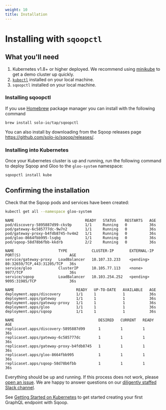 ```yaml
---
weight: 10
title: Installation
---
```


# Installing with `sqoopctl`

## What you'll need

1. Kubernetes v1.8+ or higher deployed. We recommend using [minikube](https://kubernetes.io/docs/getting-started-guides/minikube/) to get a demo cluster up quickly.
2. [`kubectl`](https://kubernetes.io/docs/tasks/tools/install-kubectl/) installed on your local machine.
3. `sqoopctl` installed on your local machine.

### Installing sqoopctl

If you use [Homebrew](https://brew.sh) package manager you can install with the following command

```shell
brew install solo-io/tap/sqoopctl
```

You can also install by downloading from the Sqoop releases page <https://github.com/solo-io/sqoop/releases/>.

### Installing into Kubernetes

Once your Kubernetes cluster is up and running, run the following command to deploy Sqoop and Gloo to the `gloo-system` namespace:

```bash
sqoopctl install kube
```

## Confirming the installation

Check that the Sqoop pods and services have been created:

```bash
kubectl get all --namespace gloo-system
```

```noop
NAME                                READY   STATUS    RESTARTS   AGE
pod/discovery-5895887d99-cks9p      1/1     Running   0          36s
pod/gateway-6c585777dc-9w7n2        1/1     Running   0          36s
pod/gateway-proxy-b4fdb8745-hv4m2   1/1     Running   0          36s
pod/gloo-8664fbb995-lsqbg           1/1     Running   0          36s
pod/sqoop-58d78b6fbb-kkdrb          2/2     Running   0          36s

NAME                    TYPE           CLUSTER-IP       EXTERNAL-IP   PORT(S)                      AGE
service/gateway-proxy   LoadBalancer   10.107.33.233    <pending>     80:32659/TCP,443:31205/TCP   36s
service/gloo            ClusterIP      10.105.77.113    <none>        9977/TCP                     36s
service/sqoop           LoadBalancer   10.103.254.252   <pending>     9095:31985/TCP               36s

NAME                            READY   UP-TO-DATE   AVAILABLE   AGE
deployment.apps/discovery       1/1     1            1           36s
deployment.apps/gateway         1/1     1            1           36s
deployment.apps/gateway-proxy   1/1     1            1           36s
deployment.apps/gloo            1/1     1            1           36s
deployment.apps/sqoop           1/1     1            1           36s

NAME                                      DESIRED   CURRENT   READY   AGE
replicaset.apps/discovery-5895887d99      1         1         1       36s
replicaset.apps/gateway-6c585777dc        1         1         1       36s
replicaset.apps/gateway-proxy-b4fdb8745   1         1         1       36s
replicaset.apps/gloo-8664fbb995           1         1         1       36s
replicaset.apps/sqoop-58d78b6fbb          1         1         1       36s
```

Everything should be up and running. If this process does not work, please [open an issue](https://github.com/solo-io/sqoop/issues/new). We are happy to answer
questions on our [diligently staffed Slack channel](https://slack.solo.io/).

See [Getting Started on Kubernetes](../getting_started) to get started creating your first GraphQL endpoint with Sqoop.
